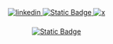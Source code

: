 <div align="center">

<a href="https://www.linkedin.com/in/skhelladi/" target="_blank">
<img src=https://img.shields.io/badge/linkedin-%231E77B5.svg?&style=for-the-badge&logo=linkedin&logoColor=white alt=linkedin style="margin-bottom: 5px;" />
</a>

<a href="https://www.researchgate.net/profile/Sofiane-Khelladi" target="_blank">
<img alt="Static Badge" src="https://img.shields.io/badge/ResearchGate-green?style=for-the-badge">
</a>

<a href="https://x.com/s_khelladi" target="_blank">
<img src=https://img.shields.io/badge/twitter-%2300acee.svg?&style=for-the-badge&logo=twitter&logoColor=white alt=x style="margin-bottom: 5px;" />
</a>

</div>  

<br/>  

<div align="center">
<a href="https://sofiane.khelladi.page/" target="_blank">
<img alt="Static Badge" src="https://img.shields.io/badge/Sofiane%20KHELLADI's-web_site-red?style=plastic&logo=simple-icon&color=red">
</a>
</div>
